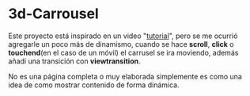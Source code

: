 # 3d-Carrousel

Este proyecto está inspirado en un video "[tutorial](https://www.youtube.com/watch?v=yqaLSlPOUxM)", pero se me ocurrió agregarle un poco más de dinamismo, cuando se hace __scroll__, __click__ o __touchend__(en el caso de un móvil) el carrusel se ira moviendo, además añadí una transición con __viewtransition__.

No es una página completa o muy elaborada simplemente es como una idea de como mostrar contenido de forma dinámica.